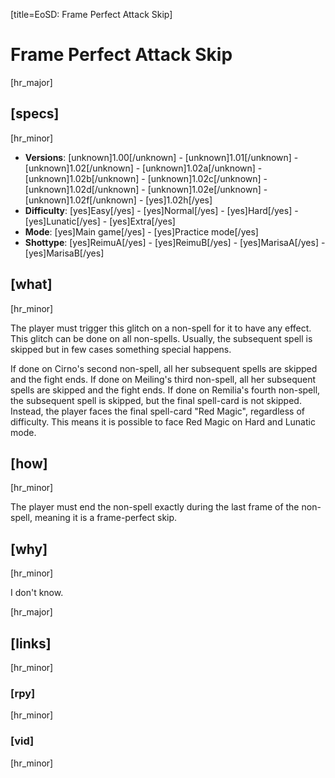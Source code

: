 [title=EoSD: Frame Perfect Attack Skip]
# Frame Perfect Attack Skip

[hr_major]  
## [specs]  
[hr_minor]

* **Versions**: [unknown]1.00[/unknown] - [unknown]1.01[/unknown] - [unknown]1.02[/unknown] - [unknown]1.02a[/unknown] - [unknown]1.02b[/unknown] - [unknown]1.02c[/unknown] - [unknown]1.02d[/unknown] - [unknown]1.02e[/unknown] - [unknown]1.02f[/unknown] - [yes]1.02h[/yes]
* **Difficulty**: [yes]Easy[/yes] - [yes]Normal[/yes] - [yes]Hard[/yes] - [yes]Lunatic[/yes] - [yes]Extra[/yes]
* **Mode**: [yes]Main game[/yes] - [yes]Practice mode[/yes]
* **Shottype**: [yes]ReimuA[/yes] - [yes]ReimuB[/yes] - [yes]MarisaA[/yes] - [yes]MarisaB[/yes]

## [what]
[hr_minor]

The player must trigger this glitch on a non-spell for it to have any effect. This glitch can be done on all non-spells. Usually, the subsequent spell is skipped but in few cases something special happens.

If done on Cirno's second non-spell, all her subsequent spells are skipped and the fight ends.
If done on Meiling's third non-spell, all her subsequent spells are skipped and the fight ends.
If done on Remilia's fourth non-spell, the subsequent spell is skipped, but the final spell-card is not skipped. Instead, the player faces the final spell-card "Red Magic", regardless of difficulty. This means it is possible to face Red Magic on Hard and Lunatic mode.


## [how]
[hr_minor]

The player must end the non-spell exactly during the last frame of the non-spell, meaning it is a frame-perfect skip. 

## [why]
[hr_minor]

I don't know.

[hr_major]
## [links]
[hr_minor]
### [rpy]
[hr_minor]
### [vid]
[hr_minor]